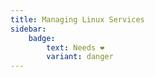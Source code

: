 ```yaml
---
title: Managing Linux Services
sidebar: 
    badge:
        text: Needs ❤️
        variant: danger
---
```

